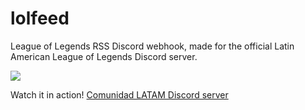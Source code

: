 # lolfeed

League of Legends RSS Discord webhook, made for the official Latin American League of Legends Discord server.

![](https://i.imgur.com/UByv4ye.png)

Watch it in action! [Comunidad LATAM Discord server](https://discordapp.gg/lollatam)
